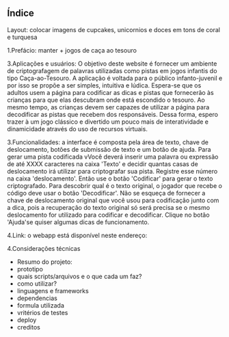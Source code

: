 ## Índice

Layout: colocar imagens de cupcakes, unicornios e doces em tons de coral e turquesa

1.Prefácio: manter + jogos de caça ao tesouro

3.Aplicações e usuários:
O objetivo deste website é fornecer um ambiente de criptografagem de palavras utilizadas como pistas em jogos infantis do tipo Caça-ao-Tesouro. A aplicação é voltada para o público infanto-juvenil e por isso se propõe a ser simples, intuitiva e lúdica. Espera-se que os adultos usem a página para codificar as dicas e pistas que fornecerão às crianças para que elas descubram onde está escondido o tesouro. Ao mesmo tempo, as crianças devem ser capazes de utilizar a página para decodificar as pistas que recebem dos responsáveis. Dessa forma, espero trazer à um jogo clássico e divertido um pouco mais de interatividade e dinamicidade através do uso de recursos virtuais.

3.Funcionalidades: a interface é composta pela área de texto, chave de deslocamento, botões de submissão de texto e um botão de ajuda. Para gerar uma pista codificada vVocê deverá inserir uma palavra ou expressão de até XXXX caracteres na caixa 'Texto' e decidir quantas casas de deslocamento irá utilizar para criptografar sua pista. Registre esse número na caixa 'deslocamento'. Então use o botão 'Codificar' para gerar o texto criptografado. Para descobrir qual é o texto original, o jogador que recebe o código deve usar o botão 'Decodificar'. Não se esqueça de fornecer a chave de deslocamento original que você usou para codificação junto com a dica, pois a recuperação do texto original só será precisa se o mesmo deslocamento for utilizado para codificar e decodificar. Clique no botão 'Ajuda'se quiser algumas dicas de funcionamento.

4.Link: o webapp está disponível neste endereço: 

4.Considerações técnicas
- Resumo do projeto:
- prototipo
- quais scripts/arquivos e o que cada um faz?
- como utilizar?
- linguagens e frameworks
- dependencias
- formula utilizada
- vritérios de testes
- deploy
- creditos

